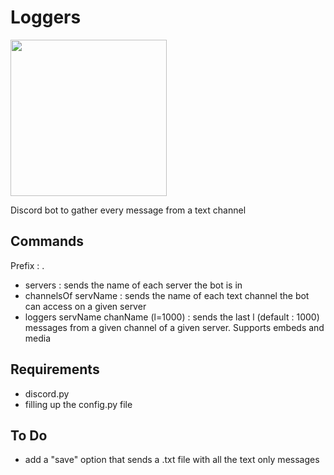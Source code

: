# Loggers
<img src="https://i.kym-cdn.com/photos/images/newsfeed/001/936/731/94b.png" width = 250>

Discord bot to gather every message from a text channel

## Commands
Prefix : .

+ servers : sends the name of each server the bot is in
+ channelsOf servName : sends the name of each text channel the bot can access on a given server
+ loggers servName chanName (l=1000) : sends the last l (default : 1000) messages from a given channel of a given server. Supports embeds and media

## Requirements

+ discord.py
+ filling up the config.py file
## To Do
+ add a "save" option that sends a .txt file with all the text only messages